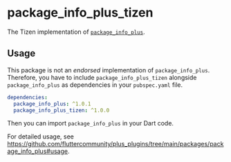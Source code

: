 # package_info_plus_tizen

The Tizen implementation of [`package_info_plus`](https://github.com/fluttercommunity/plus_plugins/tree/main/packages/package_info_plus).

## Usage

This package is not an _endorsed_ implementation of `package_info_plus`. Therefore, you have to include `package_info_plus_tizen` alongside `package_info_plus` as dependencies in your `pubspec.yaml` file.

```yaml
dependencies:
  package_info_plus: ^1.0.1
  package_info_plus_tizen: ^1.0.0
```

Then you can import `package_info_plus` in your Dart code.

For detailed usage, see https://github.com/fluttercommunity/plus_plugins/tree/main/packages/package_info_plus#usage.
